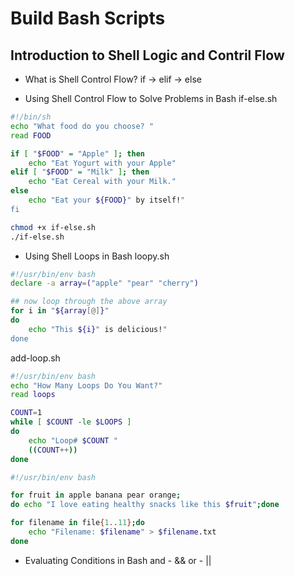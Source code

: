 # Build Bash Scripts
  
## Introduction to Shell Logic and Contril Flow
- What is Shell Control Flow?
if -> elif -> else
  
- Using Shell Control Flow to Solve Problems in Bash
if-else.sh
```bash 
#!/bin/sh
echo "What food do you choose? "
read FOOD

if [ "$FOOD" = "Apple" ]; then
    echo "Eat Yogurt with your Apple"
elif [ "$FOOD" = "Milk" ]; then
    echo "Eat Cereal with your Milk."
else
    echo "Eat your ${FOOD}" by itself!"
fi
```
```bash
chmod +x if-else.sh
./if-else.sh
```
  
- Using Shell Loops in Bash
loopy.sh
```bash
#!/usr/bin/env bash
declare -a array=("apple" "pear" "cherry")

## now loop through the above array 
for i in "${array[@]}"
do 
    echo "This ${i}" is delicious!"
done
```
add-loop.sh
```bash
#!/usr/bin/env bash
echo "How Many Loops Do You Want?"
read loops

COUNT=1
while [ $COUNT -le $LOOPS ]
do 
    echo "Loop# $COUNT "
    ((COUNT++))
done
```
```bash
#!/usr/bin/env bash

for fruit in apple banana pear orange;
do echo "I love eating healthy snacks like this $fruit";done

for filename in file{1..11};do
    echo "Filename: $filename" > $filename.txt
done 
```
  
- Evaluating Conditions in Bash
and - &&
or - ||
  
